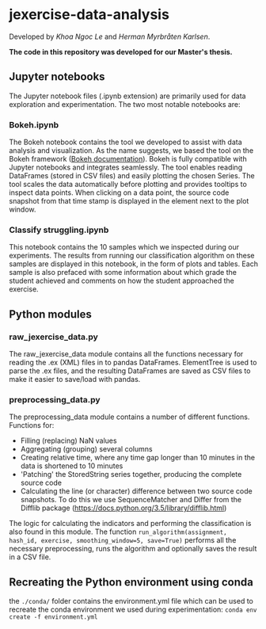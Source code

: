 # jexercise-data-analysis

Developed by *Khoa Ngoc Le* and *Herman Myrbråten Karlsen*.

**The code in this repository was developed for our Master's thesis.**

## Jupyter notebooks
The Jupyter notebook files (.ipynb extension) are primarily used for data exploration and experimentation.
The two most notable notebooks are:

### Bokeh.ipynb
The Bokeh notebook contains the tool we developed to assist with data analysis and visualization. As the name suggests,
we based the tool on the Bokeh framework ([Bokeh documentation](https://bokeh.pydata.org/en/latest/)). Bokeh is fully compatible
with Jupyter notebooks and integrates seamlessly. The tool enables reading DataFrames (stored in CSV files) and easily plotting the
chosen Series. The tool scales the data automatically before plotting and provides tooltips to inspect data points.
When clicking on a data point, the source code snapshot from that time stamp is displayed in the element next to the plot window.

### Classify struggling.ipynb
This notebook contains the 10 samples which we inspected during our experiments. The results from running our classification algorithm
on these samples are displayed in this notebook, in the form of plots and tables. Each sample is also prefaced with some information about
which grade the student achieved and comments on how the student approached the exercise.

## Python modules

### raw_jexercise_data.py
The raw_jexercise_data module contains all the functions necessary for reading the .ex (XML) files in to pandas DataFrames.
ElementTree is used to parse the .ex files, and the resulting DataFrames are saved as CSV files to make it easier to save/load with pandas.

### preprocessing_data.py
The preprocessing_data module contains a number of different functions. Functions for:

- Filling (replacing) NaN values
- Aggregating (grouping) several columns
- Creating relative time, where any time gap longer than 10 minutes in the data is shortened to 10 minutes
- 'Patching' the StoredString series together, producing the complete source code
- Calculating the line (or character) difference between two source code snapshots. To do this we use SequenceMatcher and Differ from the
Difflib package (https://docs.python.org/3.5/library/difflib.html)

The logic for calculating the indicators and performing the classification is also found in this module.
The function `run_algorithm(assignment, hash_id, exercise, smoothing_window=5, save=True)` performs all the necessary preprocessing,
runs the algorithm and optionally saves the result in a CSV file.

## Recreating the Python environment using conda
the `./conda/` folder contains the environment.yml file which can be used to recreate the conda environment we used during experimentation:
`conda env create -f environment.yml`